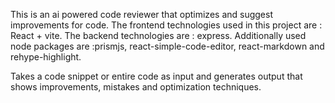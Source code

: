 This is an ai powered code reviewer that optimizes and suggest improvements for code.
The frontend technologies used in this project are : React + vite.
The backend technologies are : express. 
Additionally used node packages are :prismjs, react-simple-code-editor, react-markdown and rehype-highlight.

Takes a code snippet or entire code as input and generates output that shows improvements, mistakes and optimization techniques.
